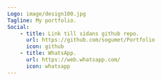 ```yaml
---
Logo: image/design100.jpg
Tagline: My portfolio.
Social:
    - title: Link till sidans github repo.
      url: https://github.com/sogumet/Portfolio
      icon: github
    - title: WhatsApp.
      url: https://web.whatsapp.com/
      icon: whatsapp
---
```


